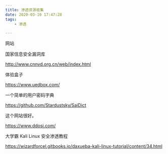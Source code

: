 ```yaml
---
title: 渗透资源收集
date: 2020-03-10 17:47:28
tags:
	- 渗透

---
```




网站

国家信息安全漏洞库

http://www.cnnvd.org.cn/web/index.html

体验盒子

https://www.uedbox.com/

一个简单的用户密码字典

https://github.com/Stardustsky/SaiDict 

这个网站很好。

https://www.ddosi.com/

大学霸 Kali Linux 安全渗透教程

https://wizardforcel.gitbooks.io/daxueba-kali-linux-tutorial/content/34.html